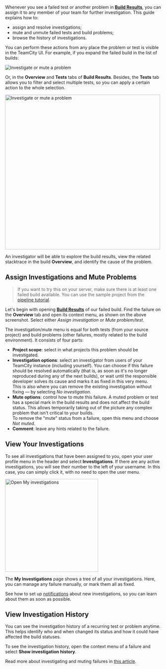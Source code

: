 [//]: # (title: Solve Build Problems)
[//]: # (auxiliary-id: Solve Build Problems)

Whenever you see a failed test or another problem in __[Build Results](view-build-results.md)__, you can assign it to any member of your team for further investigation. This guide explains how to:
* assign and resolve investigations;
* mute and unmute failed tests and build problems;
* browse the history of investigations.

You can perform these actions from any place the problem or test is visible in the TeamCity UI. For example, if you expand the failed build in the list of builds:

<img src="problemactions.png" alt="Investigate or mute a problem"/>

Or, in the __Overview__ and __Tests__ tabs of __Build Results__. Besides, the __Tests__ tab allows you to filter and select multiple tests, so you can apply a certain action to the whole selection.

<img src="groupactions.png" width="500" alt="Investigate or mute a problem"/>

An investigator will be able to explore the build results, view the related stacktrace in the build __Overview__, and identify the cause of the problem.

## Assign Investigations and Mute Problems

>If you want to try this on your server, make sure there is at least one failed build available. You can use the sample project from the [pipeline tutorial](create-pipeline.md#Import+Sample+Project).

Let's begin with opening __[Build Results](view-build-results.md)__ of our failed build. Find the failure on the __Overview__ tab and open its context menu, as shown on the above screenshot. Select either _Assign investigation_ or _Mute problem/test_.

The investigation/mute menu is equal for both tests (from your source project) and build problems (other failures, mostly related to the build environment). It consists of four parts:
* __Project scope__: select in what projects this problem should be investigated.
* __Investigation options__: select an investigator from users of your TeamCity instance (including yourself). You can choose if this failure should be resolved automatically (that is, as soon as it's no longer reproduced during any of the next builds), or wait until the responsible developer solves its cause and marks it as fixed in this very menu.  
  This is also where you can remove the existing investigation without fixing — by selecting _No investigation_.
* __Mute options__: control how to mute this failure. A muted problem or test has a special mark in the build results and does not affect the build status. This allows temporarily taking out of the picture any complex problem that isn't critical to your builds.  
  To remove the "mute" status from a failure, open this menu and choose _Not muted_.
* __Comment__: leave any hints related to the failure.

## View Your Investigations

To see all investigations that have been assigned to you, open your user profile menu in the header and select __Investigations__. If there are any active investigations, you will see their number to the left of your username. In this case, you can simply click it, with no need to open the user menu.

<img src="accessmyinvestigations.png" alt="Open My investigations" width="300"/>

The __My Investigations__ page shows a tree of all your investigations. Here, you can manage any failure manually, or mark them all as fixed.

See how to set up [notifications](set-up-notifications.md) about new investigations, so you can learn about them as soon as possible.

## View Investigation History

You can see the investigation history of a recurring test or problem anytime. This helps identify who and when changed its status and how it could have affected the build statuses.

To see the investigation history, open the context menu of a failure and select __Show investigation history__.

Read more about investigating and muting failures in [this article](investigating-and-muting-build-failures.md).